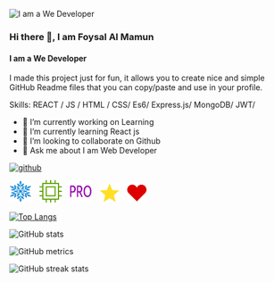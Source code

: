 
![I am a We Developer](https://i.ibb.co.com/VmJGCx9/Untitled-design.jpg)
### Hi there 👋, I am Foysal Al Mamun
#### I am a We Developer

I made this project just for fun, it allows you to create nice and simple GitHub Readme files that you can copy/paste and use in your profile.

Skills: REACT / JS / HTML / CSS/ Es6/ Express.js/ MongoDB/ JWT/

- 🔭 I’m currently working on Learning 
- 🌱 I’m currently learning React js 
- 👯 I’m looking to collaborate on Github 
- 💬 Ask me about I am Web Developer 


[<img src='https://cdn.jsdelivr.net/npm/simple-icons@3.0.1/icons/github.svg' alt='github' height='40'>](https://github.com/09mehed)  

<a href='https://archiveprogram.github.com/'><img src='https://raw.githubusercontent.com/acervenky/animated-github-badges/master/assets/acbadge.gif' width='40' height='40'></a> <a href='https://docs.github.com/en/developers'><img src='https://raw.githubusercontent.com/acervenky/animated-github-badges/master/assets/devbadge.gif' width='40' height='40'></a> <a href='https://github.com/pricing'><img src='https://raw.githubusercontent.com/acervenky/animated-github-badges/master/assets/pro.gif' width='40' height='40'></a> <a href='https://stars.github.com/'><img src='https://raw.githubusercontent.com/acervenky/animated-github-badges/master/assets/starbadge.gif' width='35' height='35'></a> <a href='https://docs.github.com/en/github/supporting-the-open-source-community-with-github-sponsors'><img src='https://raw.githubusercontent.com/acervenky/animated-github-badges/master/assets/sponsorbadge.gif' width='35' height='35'></a> 

[![Top Langs](https://github-readme-stats.vercel.app/api/top-langs/?username=09mehed)](https://github.com/anuraghazra/github-readme-stats)

![GitHub stats](https://github-readme-stats.vercel.app/api?username=09mehed&show_icons=true)  

![GitHub metrics](https://metrics.lecoq.io/09mehed)  

![GitHub streak stats](https://streak-stats.demolab.com/?user=09mehed)  




